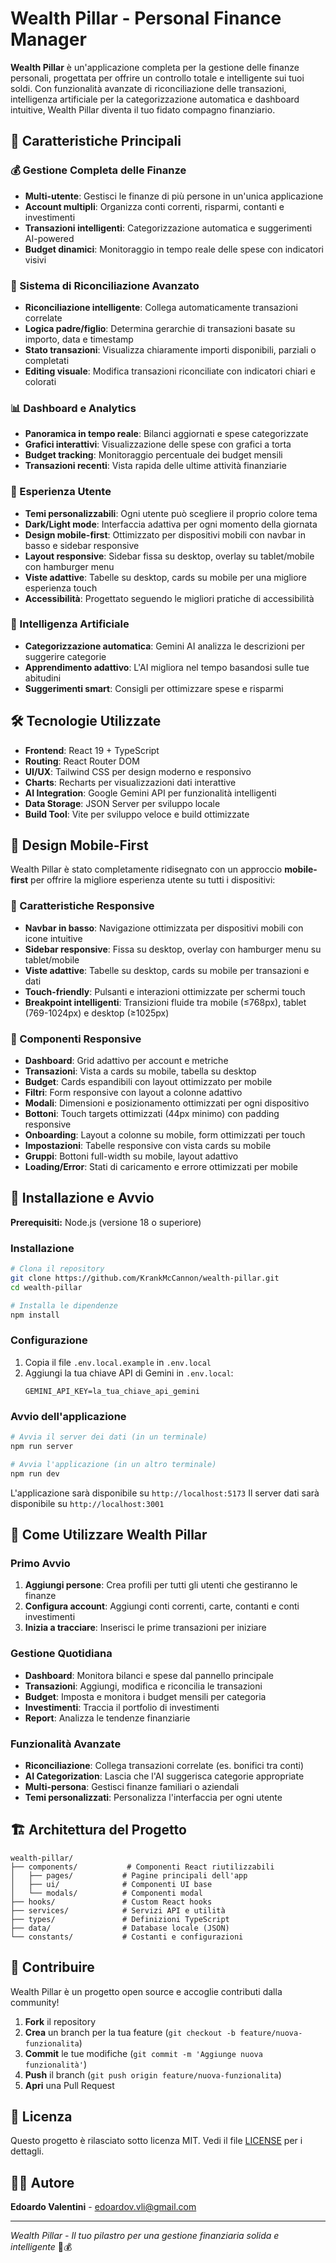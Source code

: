 # Wealth Pillar - Personal Finance Manager

**Wealth Pillar** è un'applicazione completa per la gestione delle finanze personali, progettata per offrire un controllo totale e intelligente sui tuoi soldi. Con funzionalità avanzate di riconciliazione delle transazioni, intelligenza artificiale per la categorizzazione automatica e dashboard intuitive, Wealth Pillar diventa il tuo fidato compagno finanziario.

## 🚀 Caratteristiche Principali

### 💰 Gestione Completa delle Finanze

- **Multi-utente**: Gestisci le finanze di più persone in un'unica applicazione
- **Account multipli**: Organizza conti correnti, risparmi, contanti e investimenti
- **Transazioni intelligenti**: Categorizzazione automatica e suggerimenti AI-powered
- **Budget dinamici**: Monitoraggio in tempo reale delle spese con indicatori visivi

### 🔄 Sistema di Riconciliazione Avanzato

- **Riconciliazione intelligente**: Collega automaticamente transazioni correlate
- **Logica padre/figlio**: Determina gerarchie di transazioni basate su importo, data e timestamp
- **Stato transazioni**: Visualizza chiaramente importi disponibili, parziali o completati
- **Editing visuale**: Modifica transazioni riconciliate con indicatori chiari e colorati

### 📊 Dashboard e Analytics

- **Panoramica in tempo reale**: Bilanci aggiornati e spese categorizzate
- **Grafici interattivi**: Visualizzazione delle spese con grafici a torta
- **Budget tracking**: Monitoraggio percentuale dei budget mensili
- **Transazioni recenti**: Vista rapida delle ultime attività finanziarie

### 🎨 Esperienza Utente

- **Temi personalizzabili**: Ogni utente può scegliere il proprio colore tema
- **Dark/Light mode**: Interfaccia adattiva per ogni momento della giornata
- **Design mobile-first**: Ottimizzato per dispositivi mobili con navbar in basso e sidebar responsive
- **Layout responsive**: Sidebar fissa su desktop, overlay su tablet/mobile con hamburger menu
- **Viste adattive**: Tabelle su desktop, cards su mobile per una migliore esperienza touch
- **Accessibilità**: Progettato seguendo le migliori pratiche di accessibilità

### 🤖 Intelligenza Artificiale

- **Categorizzazione automatica**: Gemini AI analizza le descrizioni per suggerire categorie
- **Apprendimento adattivo**: L'AI migliora nel tempo basandosi sulle tue abitudini
- **Suggerimenti smart**: Consigli per ottimizzare spese e risparmi

## 🛠️ Tecnologie Utilizzate

- **Frontend**: React 19 + TypeScript
- **Routing**: React Router DOM
- **UI/UX**: Tailwind CSS per design moderno e responsivo
- **Charts**: Recharts per visualizzazioni dati interattive
- **AI Integration**: Google Gemini API per funzionalità intelligenti
- **Data Storage**: JSON Server per sviluppo locale
- **Build Tool**: Vite per sviluppo veloce e build ottimizzate

## 📱 Design Mobile-First

Wealth Pillar è stato completamente ridisegnato con un approccio **mobile-first** per offrire la migliore esperienza utente su tutti i dispositivi:

### 🎯 Caratteristiche Responsive

- **Navbar in basso**: Navigazione ottimizzata per dispositivi mobili con icone intuitive
- **Sidebar responsive**: Fissa su desktop, overlay con hamburger menu su tablet/mobile
- **Viste adattive**: Tabelle su desktop, cards su mobile per transazioni e dati
- **Touch-friendly**: Pulsanti e interazioni ottimizzate per schermi touch
- **Breakpoint intelligenti**: Transizioni fluide tra mobile (≤768px), tablet (769-1024px) e desktop (≥1025px)

### 🎨 Componenti Responsive

- **Dashboard**: Grid adattivo per account e metriche
- **Transazioni**: Vista a cards su mobile, tabella su desktop
- **Budget**: Cards espandibili con layout ottimizzato per mobile
- **Filtri**: Form responsive con layout a colonne adattivo
- **Modali**: Dimensioni e posizionamento ottimizzati per ogni dispositivo
- **Bottoni**: Touch targets ottimizzati (44px minimo) con padding responsive
- **Onboarding**: Layout a colonne su mobile, form ottimizzati per touch
- **Impostazioni**: Tabelle responsive con vista cards su mobile
- **Gruppi**: Bottoni full-width su mobile, layout adattivo
- **Loading/Error**: Stati di caricamento e errore ottimizzati per mobile

## 🚀 Installazione e Avvio

**Prerequisiti:** Node.js (versione 18 o superiore)

### Installazione

```bash
# Clona il repository
git clone https://github.com/KrankMcCannon/wealth-pillar.git
cd wealth-pillar

# Installa le dipendenze
npm install
```

### Configurazione

1. Copia il file `.env.local.example` in `.env.local`
2. Aggiungi la tua chiave API di Gemini in `.env.local`:
   ```
   GEMINI_API_KEY=la_tua_chiave_api_gemini
   ```

### Avvio dell'applicazione

```bash
# Avvia il server dei dati (in un terminale)
npm run server

# Avvia l'applicazione (in un altro terminale)
npm run dev
```

L'applicazione sarà disponibile su `http://localhost:5173`
Il server dati sarà disponibile su `http://localhost:3001`

## 📱 Come Utilizzare Wealth Pillar

### Primo Avvio

1. **Aggiungi persone**: Crea profili per tutti gli utenti che gestiranno le finanze
2. **Configura account**: Aggiungi conti correnti, carte, contanti e conti investimenti
3. **Inizia a tracciare**: Inserisci le prime transazioni per iniziare

### Gestione Quotidiana

- **Dashboard**: Monitora bilanci e spese dal pannello principale
- **Transazioni**: Aggiungi, modifica e riconcilia le transazioni
- **Budget**: Imposta e monitora i budget mensili per categoria
- **Investimenti**: Traccia il portfolio di investimenti
- **Report**: Analizza le tendenze finanziarie

### Funzionalità Avanzate

- **Riconciliazione**: Collega transazioni correlate (es. bonifici tra conti)
- **AI Categorization**: Lascia che l'AI suggerisca categorie appropriate
- **Multi-persona**: Gestisci finanze familiari o aziendali
- **Temi personalizzati**: Personalizza l'interfaccia per ogni utente

## 🏗️ Architettura del Progetto

```
wealth-pillar/
├── components/           # Componenti React riutilizzabili
│   ├── pages/           # Pagine principali dell'app
│   ├── ui/              # Componenti UI base
│   └── modals/          # Componenti modal
├── hooks/               # Custom React hooks
├── services/            # Servizi API e utilità
├── types/               # Definizioni TypeScript
├── data/                # Database locale (JSON)
└── constants/           # Costanti e configurazioni
```

## 🤝 Contribuire

Wealth Pillar è un progetto open source e accoglie contributi dalla community!

1. **Fork** il repository
2. **Crea** un branch per la tua feature (`git checkout -b feature/nuova-funzionalita`)
3. **Commit** le tue modifiche (`git commit -m 'Aggiunge nuova funzionalità'`)
4. **Push** il branch (`git push origin feature/nuova-funzionalita`)
5. **Apri** una Pull Request

## 📄 Licenza

Questo progetto è rilasciato sotto licenza MIT. Vedi il file [LICENSE](LICENSE) per i dettagli.

## 👨‍💻 Autore

**Edoardo Valentini** - [edoardov.vli@gmail.com](mailto:edoardov.vli@gmail.com)

---

_Wealth Pillar - Il tuo pilastro per una gestione finanziaria solida e intelligente_ 💪💰
